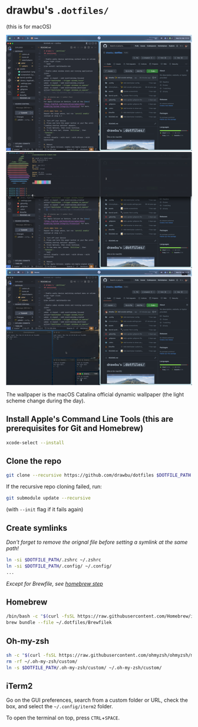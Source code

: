 # drawbu's `.dotfiles/`
(this is for macOS)

![Screenshot 1](assets/screenshots/screenshot-1.png)
![Screenshot 2](assets/screenshots/screenshot-2.png)
![Screenshot 3](assets/screenshots/screenshot-3.png)

The wallpaper is the macOS Catalina official dynamic wallpaper (the light scheme change during the day).

## Install Apple's Command Line Tools (this are prerequisites for Git and Homebrew)
```bash
xcode-select --install
```

## Clone the repo
```bash
git clone --recursive https://github.com/drawbu/dotfiles $DOTFILE_PATH
```
If the recursive repo cloning failed, run:
```bash
git submodule update --recursive
```
(with `--init` flag if it fails again)

## Create symlinks
_Don't forget to remove the orignal file before setting a symlink at the same 
path!_
```bash
ln -si $DOTFILE_PATH/.zshrc ~/.zshrc
ln -si $DOTFILE_PATH/.config/ ~/.config/
...
```
_Except for Brewfile, see [homebrew step](#homebrew)_

## Homebrew
```bash
/bin/bash -c "$(curl -fsSL https://raw.githubusercontent.com/Homebrew/install/HEAD/install.sh)"
brew bundle --file ~/.dotfiles/Brewfilek
```

## Oh-my-zsh
```bash
sh -c "$(curl -fsSL https://raw.githubusercontent.com/ohmyzsh/ohmyzsh/master/tools/install.sh)"
rm -rf ~/.oh-my-zsh/custom/
ln -s $DOTFILE_PATH/.oh-my-zsh/custom/ ~/.oh-my-zsh/custom/
```

## iTerm2
Go on the GUI preferences, search from a custom folder or URL, check the box, and select the `~/.config/iterm2` folder.

To open the terminal on top, press `CTRL`+`SPACE`.

